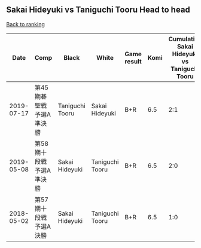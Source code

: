 ## Sakai Hideyuki vs Taniguchi Tooru Head to head

[Back to ranking](../../index.md)




| **Date** | **Comp** | **Black** | **White** | **Game result** | **Komi** | **Cumulative Sakai Hideyuki vs Taniguchi Tooru** | **Sakai Hideyuki streak** | **Taniguchi Tooru streak** | 
| --- | --- | --- | --- | --- | --- | --- | --- | --- |
| 2019-07-17 | 第45期碁聖戦予選A準決勝 | Taniguchi Tooru | Sakai Hideyuki | B+R | 6.5 | 2:1 | 0 | 1 | 
| 2019-05-08 | 第58期十段戦予選A準決勝 | Sakai Hideyuki | Taniguchi Tooru | B+R | 6.5 | 2:0 | 2 | 0 | 
| 2018-05-02 | 第57期十段戦予選A決勝 | Sakai Hideyuki | Taniguchi Tooru | B+R | 6.5 | 1:0 | 1 | 0 |




